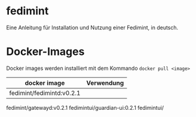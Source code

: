 # fedimint
Eine Anleitung für Installation und Nutzung einer Fedimint, in deutsch.
# Docker-Images
Docker images werden installiert mit dem Kommando `docker pull <image>`

| docker image | Verwendung |
|--|--|
| fedimint/fedimintd:v0.2.1 |  |


fedimint/gatewayd:v0.2.1
fedimintui/guardian-ui:0.2.1
fedimintui/
<!--stackedit_data:
eyJoaXN0b3J5IjpbLTIxOTc3OF19
-->